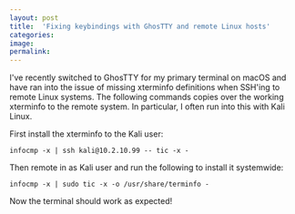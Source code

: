 ```yaml
---
layout: post
title:  'Fixing keybindings with GhosTTY and remote Linux hosts'
categories: 
image: 
permalink: 
---
```


I've recently switched to GhosTTY for my primary terminal on macOS and have ran into the issue of missing xterminfo definitions when SSH'ing to remote Linux systems. The following commands copies over the working xterminfo to the remote system. In particular, I often run into this with Kali Linux.

First install the xterminfo to the Kali user:
```
infocmp -x | ssh kali@10.2.10.99 -- tic -x -
```

Then remote in as Kali user and run the following to install it systemwide:
```
infocmp -x | sudo tic -x -o /usr/share/terminfo -
```

Now the terminal should work as expected!